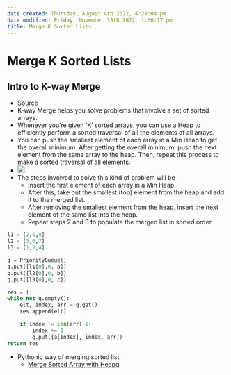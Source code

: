 ```yaml
---
date created: Thursday, August 4th 2022, 4:28:04 pm
date modified: Friday, November 18th 2022, 1:36:17 pm
title: Merge K Sorted Lists
---
```


# Merge K Sorted Lists

## Intro to K-way Merge

- [Source](https://hackernoon.com/14-patterns-to-ace-any-coding-interview-question-c5bb3357f6ed)
- K-way Merge helps you solve problems that involve a set of sorted arrays.
- Whenever you’re given ‘K’ sorted arrays, you can use a Heap to efficiently perform a sorted traversal of all the elements of all arrays.
- You can push the smallest element of each array in a Min Heap to get the overall minimum. After getting the overall minimum, push the next element from the same array to the heap. Then, repeat this process to make a sorted traversal of all elements.
- ![](https://hackernoon.com/_next/image?url=https%3A%2F%2Fcdn.hackernoon.com%2Fimages%2FG9YRlqC9joZNTWsi1ul7tRkO6tv1-4hwy3w8x.jpg&w=828&q=75)
- The steps involved to solve this kind of problem will be
	- Insert the first element of each array in a Min Heap.
	- After this, take out the smallest (top) element from the heap and add it to the merged list.
	- After removing the smallest element from the heap, insert the next element of the same list into the heap.
	- Repeat steps 2 and 3 to populate the merged list in sorted order.

```python
l1 = [2,6,8]
l2 = [3,6,7]
l3 = [1,3,4]

q = PriorityQueue()
q.put([l1[0],0, a])
q.put([l2[0],0, b])
q.put([l3[0],0, c])

res = []
while not q.empty():
	elt, index, arr = q.get()
	res.append(elt)

	if index != len(arr)-1:
		index += 1
		q.put([a[index], index, arr])
return res
```

- Pythonic way of merging sorted list
	- [Merge Sorted Array with Heapq](Algo/Python%20Tips%20&%20Tricks/More%20on%20heapq.md#Merge%20Sorted%20Array%20with%20Heapq)
